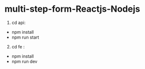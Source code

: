 # multi-step-form-Reactjs-Nodejs

1. cd api:
- npm install
- npm run start

2. cd fe :
- npm install
- npm run dev   
